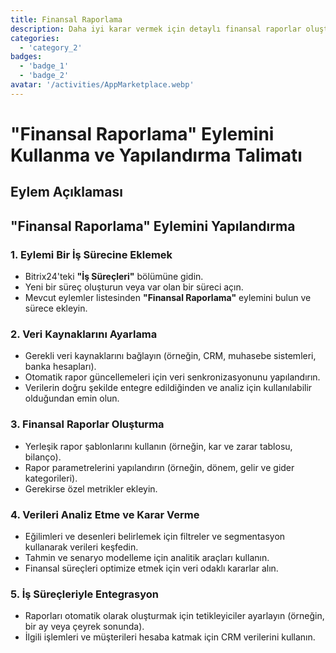 ```yaml
---
title: Finansal Raporlama
description: Daha iyi karar vermek için detaylı finansal raporlar oluşturun.
categories: 
  - 'category_2'
badges: 
  - 'badge_1'
  - 'badge_2'
avatar: '/activities/AppMarketplace.webp'
---
```

# "Finansal Raporlama" Eylemini Kullanma ve Yapılandırma Talimatı

## Eylem Açıklaması

## **"Finansal Raporlama" Eylemini Yapılandırma**

### 1. Eylemi Bir İş Sürecine Eklemek
- Bitrix24'teki **"İş Süreçleri"** bölümüne gidin.
- Yeni bir süreç oluşturun veya var olan bir süreci açın.
- Mevcut eylemler listesinden **"Finansal Raporlama"** eylemini bulun ve sürece ekleyin.

### 2. Veri Kaynaklarını Ayarlama
- Gerekli veri kaynaklarını bağlayın (örneğin, CRM, muhasebe sistemleri, banka hesapları).
- Otomatik rapor güncellemeleri için veri senkronizasyonunu yapılandırın.
- Verilerin doğru şekilde entegre edildiğinden ve analiz için kullanılabilir olduğundan emin olun.

### 3. Finansal Raporlar Oluşturma
- Yerleşik rapor şablonlarını kullanın (örneğin, kar ve zarar tablosu, bilanço).
- Rapor parametrelerini yapılandırın (örneğin, dönem, gelir ve gider kategorileri).
- Gerekirse özel metrikler ekleyin.

### 4. Verileri Analiz Etme ve Karar Verme
- Eğilimleri ve desenleri belirlemek için filtreler ve segmentasyon kullanarak verileri keşfedin.
- Tahmin ve senaryo modelleme için analitik araçları kullanın.
- Finansal süreçleri optimize etmek için veri odaklı kararlar alın.

### 5. İş Süreçleriyle Entegrasyon
- Raporları otomatik olarak oluşturmak için tetikleyiciler ayarlayın (örneğin, bir ay veya çeyrek sonunda).
- İlgili işlemleri ve müşterileri hesaba katmak için CRM verilerini kullanın.
